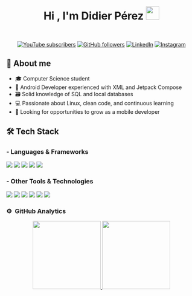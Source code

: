<h1 align="center"><b>Hi , I'm Didier Pérez </b><img src="https://media.giphy.com/media/hvRJCLFzcasrR4ia7z/giphy.gif" width="35"></h1>
<!--  -->
<br>
<p align="center">
  <!-- YouTube -->
  <a href="https://www.youtube.com/@tu-canal"><img alt="YouTube subscribers" title="Subscribe to my YouTube channel" src="https://freshidea.com/jonah/youtube-api/subscribers-badge.php?color=red&label=Subscribe&style=for-the-badge"/></a> 
  <!-- GitHub followers -->
  <a href="https://github.com/ddrprz"><img alt="GitHub followers" title="Follow me on GitHub" src="https://img.shields.io/github/followers/ddrprz?color=236ad3&style=for-the-badge&logo=github&label=Follow"/></a>
  <!-- LinkedIn -->
  <a href="https://www.linkedin.com/in/didierpb"><img alt="LinkedIn" title="Connect on LinkedIn" src="https://img.shields.io/badge/LinkedIn-Connect-blue?style=for-the-badge&logo=linkedin"/></a>
  <!-- Instagram -->
  <a href="https://www.instagram.com/tu_usuario"><img alt="Instagram" title="Follow me on Instagram" src="https://img.shields.io/badge/Instagram-Follow-E4405F?style=for-the-badge&logo=instagram&logoColor=white"/></a>
</p>


## 📖 About me
- 🎓 Computer Science student  
- 📱 Android Developer experienced with XML and Jetpack Compose  
- 🗃️ Solid knowledge of SQL and local databases  
- 💻 Passionate about Linux, clean code, and continuous learning  
- 🚀 Looking for opportunities to grow as a mobile developer

## 🛠️ Tech Stack

### - Languages & Frameworks
<span> 
  <img src="https://img.shields.io/badge/SQL-4479A1?style=for-the-badge&logo=postgresql&logoColor=white">
  <img src="https://img.shields.io/badge/Java-007396?style=for-the-badge&logo=java&logoColor=white">
  <img src="https://img.shields.io/badge/Kotlin-0095D5?style=for-the-badge&logo=kotlin&logoColor=white">
  <img src="https://img.shields.io/badge/XML-FF6600?style=for-the-badge&logo=xml&logoColor=white">
  <img src="https://img.shields.io/badge/Jetpack_Compose-4285F4?style=for-the-badge&logo=jetpack-compose&logoColor=white">
</span>

### - Other Tools & Technologies
<span>
  <img src="https://img.shields.io/badge/Android_Studio-3DDC84?style=for-the-badge&logo=android-studio&logoColor=white">
  <img src="https://img.shields.io/badge/Figma-F24E1E?style=for-the-badge&logo=figma&logoColor=white">
  <img src="https://img.shields.io/badge/GitHub-181717?style=for-the-badge&logo=github&logoColor=white">
  <img src="https://img.shields.io/badge/SQLite-003B57?style=for-the-badge&logo=sqlite&logoColor=white">
  <img src="https://img.shields.io/badge/Git-F05032?style=for-the-badge&logo=git&logoColor=white">
  <img src="https://img.shields.io/badge/Fedora-294172?style=for-the-badge&logo=fedora&logoColor=white">
</span>



### ⚙️ &nbsp;GitHub Analytics
<p align="center"> <a href="https://github.com/ddrprz"> <img height="180em" src="https://github-readme-stats.vercel.app/api?username=ddrprz&show_icons=true&theme=catppuccin_mocha&include_all_commits=true&count_private=true"/> <img height="180em" src="https://github-readme-streak-stats.herokuapp.com?user=ddrprz&theme=catppuccin_mocha&date_format=M%20j%5B%2C%20Y%5D"/> </a> </p>
